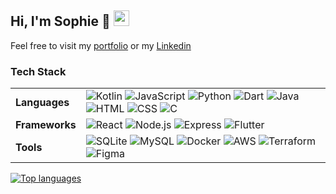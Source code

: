 ## Hi, I'm Sophie 👋 <img width="25px" src="https://cdn.jsdelivr.net/gh/devicons/devicon@latest/icons/linux/linux-original.svg" />

Feel free to visit my [portfolio](https://smstone0.github.io/) or my [Linkedin](https://www.linkedin.com/in/sophie-stone-/)

### Tech Stack
<table>
  <tr>
    <td><b>Languages</b></td>
    <td>
      <div align="left">
        <img src="https://skillicons.dev/icons?i=kotlin" alt="Kotlin" />
        <img src="https://skillicons.dev/icons?i=js" alt="JavaScript" />
        <img src="https://skillicons.dev/icons?i=py" alt="Python" />
        <img src="https://skillicons.dev/icons?i=dart" alt="Dart" />
        <img src="https://skillicons.dev/icons?i=java" alt="Java" />
        <img src="https://skillicons.dev/icons?i=html" alt="HTML" />
        <img src="https://skillicons.dev/icons?i=css" alt="CSS" />
        <img src="https://skillicons.dev/icons?i=c" alt="C" />
      </div>
    </td>
  </tr>

  <tr>
    <td><b>Frameworks</b></td>
    <td>
      <div align="left">
        <img src="https://skillicons.dev/icons?i=react" alt="React" />
        <img src="https://skillicons.dev/icons?i=nodejs" alt="Node.js" />
        <img src="https://skillicons.dev/icons?i=express" alt="Express" />
        <img src="https://skillicons.dev/icons?i=flutter" alt="Flutter" />
      </div>
    </td>
  </tr>

  <tr>
    <td><b>Tools</b></td>
    <td>
      <div align="left">
        <img src="https://skillicons.dev/icons?i=sqlite" alt="SQLite" />
        <img src="https://skillicons.dev/icons?i=mysql" alt="MySQL" />
        <img src="https://skillicons.dev/icons?i=docker" alt="Docker" />
        <img src="https://skillicons.dev/icons?i=aws" alt="AWS" />
        <img src="https://skillicons.dev/icons?i=terraform" alt="Terraform" />
        <img src="https://skillicons.dev/icons?i=figma" alt="Figma" />
      </div>
    </td>
  </tr>
</table>

[![Top languages](https://github-readme-stats-smstone0.vercel.app/api/top-langs/?username=smstone0&theme=nightowl&layout=compact&include_private=true&cache_seconds=600&langs_count=8&hide_border=true&bg_color=00000000)](https://github.com/anuraghazra/github-readme-stats)

<!--
**smstone0/smstone0** is a ✨ _special_ ✨ repository because its `README.md` (this file) appears on your GitHub profile.

Here are some ideas to get you started:

- 🔭 I’m currently working on ...
- 🌱 I’m currently learning ...
- 👯 I’m looking to collaborate on ...
- 🤔 I’m looking for help with ...
- 💬 Ask me about ...
- 📫 How to reach me: ...
- 😄 Pronouns: ...
- ⚡ Fun fact: ...
-->
